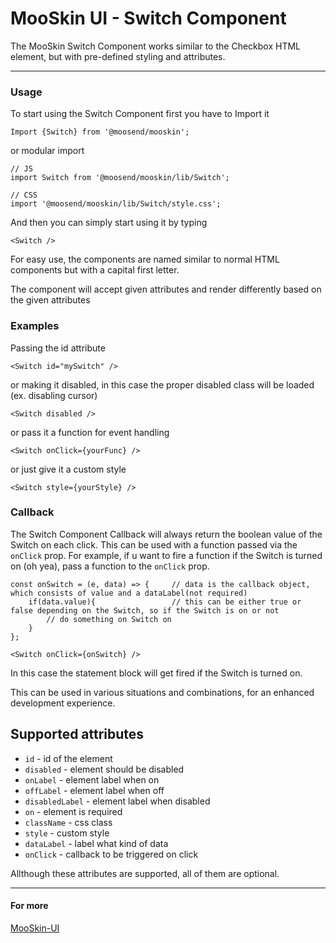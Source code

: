 # MooSkin UI - Switch Component

The MooSkin Switch Component works similar to the Checkbox HTML element, but with pre-defined styling and attributes.

___

### Usage

To start using the Switch Component first you have to Import it

```
Import {Switch} from '@moosend/mooskin';
```
or modular import
```
// JS
import Switch from '@moosend/mooskin/lib/Switch';

// CSS
import '@moosend/mooskin/lib/Switch/style.css';
```

And then you can simply start using it by typing

```
<Switch />
```

For easy use, the components are named similar to normal HTML components but with a capital first letter.

The component will accept given attributes and render differently based on the given attributes

### Examples

Passing the id attribute

```
<Switch id="mySwitch" />
```

or making it disabled, in this case the proper disabled class will be loaded (ex. disabling cursor)

```
<Switch disabled />
```

or pass it a function for event handling

```
<Switch onClick={yourFunc} />
```

or just give it a custom style

```
<Switch style={yourStyle} />
```

### Callback

The Switch Component Callback will always return the boolean value of the Switch on each click. This can be used with a function passed via the `onClick` prop. For example, if u want to fire a function if the Switch is turned on (oh yea), pass a function to the `onClick` prop.

```
const onSwitch = (e, data) => {     // data is the callback object, which consists of value and a dataLabel(not required)
    if(data.value){                 // this can be either true or false depending on the Switch, so if the Switch is on or not
        // do something on Switch on
    }      
};

<Switch onClick={onSwitch} />
```
In this case the statement block will get fired if the Switch is turned on.

This can be used in various situations and combinations, for an enhanced development experience.

<div class="playground-doc">

## Supported attributes 

* `id` - id of the element
* `disabled` - element should be disabled
* `onLabel` - element label when on
* `offLabel` - element label when off
* `disabledLabel` - element label when disabled
* `on` - element is required
* `className` - css class
* `style` - custom style
* `dataLabel` - label what kind of data 
* `onClick` - callback to be triggered on click

</div>

Allthough these attributes are supported, all of them are optional.

___


#### For more

[MooSkin-UI](https://github.com/moosend/mooskin-ui)